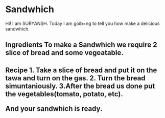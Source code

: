# Sandwhich
Hi! I am SURYANSH. Today I am goib=ng to tell you how make a delicious sandwhich.
<h2>Ingredients
To make a Sandwhich we require 2 slice of bread and some vegeatable.
<h2>Recipe
1. Take a slice of bread and put it on the tawa and turn on the gas.
2. Turn the bread simuntaniously.
3.After the bread us done put the vegetables(tomato, potato, etc).

And your sandwhich is ready.